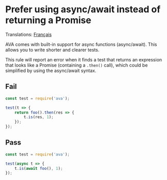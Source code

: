 # Prefer using async/await instead of returning a Promise

Translations: [Français](https://github.com/avajs/ava-docs/blob/master/fr_FR/related/eslint-plugin-ava/docs/rules/prefer-async-await.md)

AVA comes with built-in support for async functions (async/await). This allows you to write shorter and clearer tests.

This rule will report an error when it finds a test that returns an expression that looks like a Promise (containing a `.then()` call), which could be simplified by using the async/await syntax.


## Fail

```js
const test = require('ava');

test(t => {
	return foo().then(res => {
		t.is(res, 1);
	});
});
```


## Pass

```js
const test = require('ava');

test(async t => {
	t.is(await foo(), 1);
});
```

